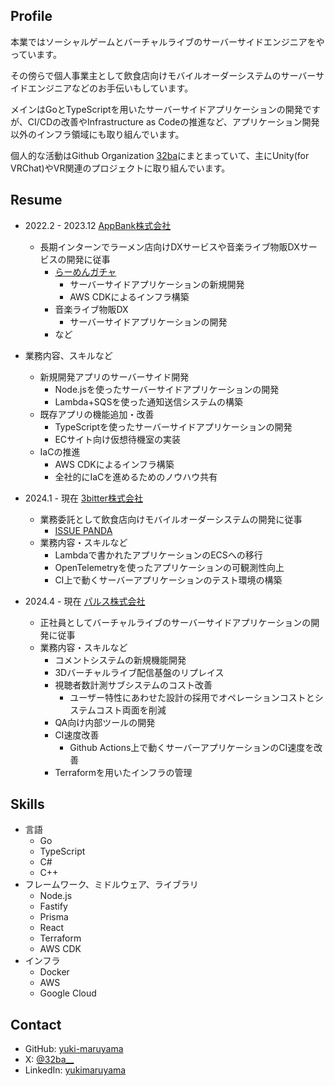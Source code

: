 ## Profile

本業ではソーシャルゲームとバーチャルライブのサーバーサイドエンジニアをやっています。

その傍らで個人事業主として飲食店向けモバイルオーダーシステムのサーバーサイドエンジニアなどのお手伝いもしています。

メインはGoとTypeScriptを用いたサーバーサイドアプリケーションの開発ですが、CI/CDの改善やInfrastructure as Codeの推進など、アプリケーション開発以外のインフラ領域にも取り組んでいます。

個人的な活動はGithub Organization [32ba](https://github.com/32ba)にまとまっていて、主にUnity(for VRChat)やVR関連のプロジェクトに取り組んでいます。

## Resume

- 2022.2 - 2023.12 [AppBank株式会社](https://www.appbank.net/)
  - 長期インターンでラーメン店向けDXサービスや音楽ライブ物販DXサービスの開発に従事
    - [らーめんガチャ](https://ramengacha.com/)
      - サーバーサイドアプリケーションの新規開発
      - AWS CDKによるインフラ構築
    - 音楽ライブ物販DX
      - サーバーサイドアプリケーションの開発
    - など
 - 業務内容、スキルなど
    - 新規開発アプリのサーバーサイド開発
      - Node.jsを使ったサーバーサイドアプリケーションの開発
      - Lambda+SQSを使った通知送信システムの構築
    - 既存アプリの機能追加・改善
      - TypeScriptを使ったサーバーサイドアプリケーションの開発
      - ECサイト向け仮想待機室の実装
    - IaCの推進
      - AWS CDKによるインフラ構築
      - 全社的にIaCを進めるためのノウハウ共有

- 2024.1 - 現在 [3bitter株式会社](https://3bitter.com/)
  - 業務委託として飲食店向けモバイルオーダーシステムの開発に従事
    - [ISSUE PANDA](https://i.issuepanda.com/)
  - 業務内容・スキルなど
    - Lambdaで書かれたアプリケーションのECSへの移行
    - OpenTelemetryを使ったアプリケーションの可観測性向上
    - CI上で動くサーバーアプリケーションのテスト環境の構築

- 2024.4 - 現在 [パルス株式会社](https://pulse227.com/)
  - 正社員としてバーチャルライブのサーバーサイドアプリケーションの開発に従事
  - 業務内容・スキルなど 
    - コメントシステムの新規機能開発
    - 3Dバーチャルライブ配信基盤のリプレイス
    - 視聴者数計測サブシステムのコスト改善
      - ユーザー特性にあわせた設計の採用でオペレーションコストとシステムコスト両面を削減
    - QA向け内部ツールの開発
    - CI速度改善
      - Github Actions上で動くサーバーアプリケーションのCI速度を改善
    - Terraformを用いたインフラの管理

## Skills

- 言語
  - Go
  - TypeScript
  - C#
  - C++
- フレームワーク、ミドルウェア、ライブラリ
  - Node.js
  - Fastify
  - Prisma
  - React
  - Terraform
  - AWS CDK
- インフラ
  - Docker
  - AWS
  - Google Cloud 

## Contact

- GitHub: [yuki-maruyama](https://github.com/yuki-maruyama)
- X: [@32ba__](https://x.com/32ba__)
- LinkedIn: [yukimaruyama](https://www.linkedin.com/in/yukimaruyama/)

<!--
**yuki-maruyama/yuki-maruyama** is a ✨ _special_ ✨ repository because its `README.md` (this file) appears on your GitHub profile.

Here are some ideas to get you started:

- 🔭 I’m currently working on ...
- 🌱 I’m currently learning ...
- 👯 I’m looking to collaborate on ...
- 🤔 I’m looking for help with ...
- 💬 Ask me about ...
- 📫 How to reach me: ...
- 😄 Pronouns: ...
- ⚡ Fun fact: ...
-->
